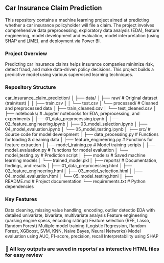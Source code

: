 ## Car Insurance Claim Prediction
This repository contains a machine learning project aimed at predicting whether a car insurance policyholder will file a claim. The project involves comprehensive data preprocessing, exploratory data analysis (EDA), feature engineering, model development and evaluation, model interpretation (using SHAP and LIME), and deployment via Power BI.

### Project Overview
Predicting car insurance claims helps insurance companies minimize risk, detect fraud, and make data-driven policy decisions. This project builds a predictive model using various supervised learning techniques.

### Repository Structure
car_insurance_claim_prediction/
│
├── data/
│   ├── raw/                          # Original dataset (train/test)
│   │   ├── train.csv
│   │   └── test.csv
│   └── processed/                    # Cleaned and preprocessed data
│       ├── train_cleaned.csv
│       └── test_cleaned.csv
│
├── notebooks/                        # Jupyter notebooks for EDA, preprocessing, and experiments
│   ├── 01_data_preprocessing.ipynb
│   ├── 02_feature_engineering.ipynb
│   ├── 03_model_selection.ipynb
│   ├── 04_model_evaluation.ipynb
│   └── 05_model_testing.ipynb
│
├── src/                              # Source code for model development
│   ├── data_processing.py            # Functions for loading & cleaning data
│   ├── feature_engineering.py        # Functions for feature extraction
│   ├── model_training.py             # Model training scripts
│   ├── model_evaluation.py           # Functions for model evaluation
│   └── model_testing.py              # Prediction script
│
├── models/                           # Saved machine learning models
│   └── trained_model.pkl
│
├── reports/                          # Documentation, findings, and results
│   ├── 01_data_preprocessing.html
│   ├── 02_feature_engineering.html
│   ├── 03_model_selection.html
│   ├── 04_model_evaluation.html
│   └── 05_model_testing.html
│
├── README.md                         # Project documentation
└── requirements.txt                  # Python dependencies


### Key Features
  Data cleaning, missing value handling, encoding, outlier detectio
  EDA with detailed univariate, bivariate, multivariate analysis
  Feature engineering (parsing engine specs, encoding ratings)
  Feature selection (RFE, Lasso, Random Forest)
  Multiple model training (Logistic Regression, Random Forest, XGBoost, SVM, KNN, Naive Bayes, Neural Networks)
  Model evaluation using AUC, F1-score, precision, recall
  Interpretability using SHAP

### 📄 All key outputs are saved in reports/ as interactive HTML files for easy review
